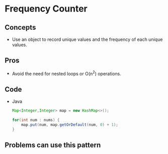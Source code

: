 # Frequency Counter

## Concepts
- Use an object to record unique values and the frequency of each unique values.

## Pros
- Avoid the need for nested loops or O(n<sup>2</sup>) operations.

## Code
- Java
  ```java
  Map<Integer,Integer> map = new HashMap<>();
        
  for(int num : nums) {                            
      map.put(num, map.getOrDefault(num, 0) + 1);
  }
  ```

## Problems can use this pattern
